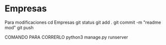 # Empresas
Para modificaciones
cd Empresas
git status
git add .
git commit -m "readme mod"
git push

COMANDO PARA CORRERLO
python3 manage.py runserver

